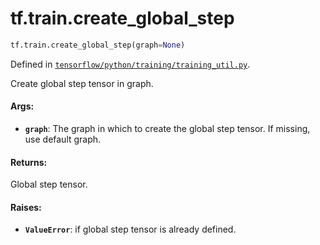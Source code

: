 <div itemscope itemtype="http://developers.google.com/ReferenceObject">
<meta itemprop="name" content="tf.train.create_global_step" />
<meta itemprop="path" content="Stable" />
</div>

# tf.train.create_global_step

``` python
tf.train.create_global_step(graph=None)
```



Defined in [`tensorflow/python/training/training_util.py`](https://www.tensorflow.org/code/tensorflow/python/training/training_util.py).

Create global step tensor in graph.

#### Args:

* <b>`graph`</b>: The graph in which to create the global step tensor. If missing,
    use default graph.


#### Returns:

Global step tensor.


#### Raises:

* <b>`ValueError`</b>: if global step tensor is already defined.